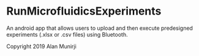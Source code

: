 # RunMicrofluidicsExperiments

An android app that allows users to upload and then execute predesigned experiments (.xlsx or .csv files) using Bluetooth.

Copyright 2019 Alan Munirji
